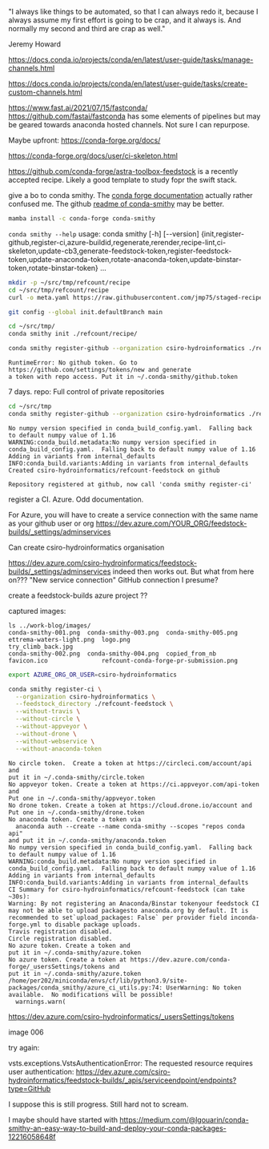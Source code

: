 
"I always like things to be automated, so that I can always redo it, because I always assume my first effort is going to be crap, and it always is. And normally my second and third are crap as well."

Jeremy Howard



https://docs.conda.io/projects/conda/en/latest/user-guide/tasks/manage-channels.html

https://docs.conda.io/projects/conda/en/latest/user-guide/tasks/create-custom-channels.html

https://www.fast.ai/2021/07/15/fastconda/  https://github.com/fastai/fastconda   has some elements of pipelines but may be geared towards anaconda hosted channels. Not sure I can repurpose.


Maybe upfront: https://conda-forge.org/docs/

https://conda-forge.org/docs/user/ci-skeleton.html

https://github.com/conda-forge/astra-toolbox-feedstock is a recently accepted recipe. Likely a good template to study fopr the swift stack.

give a bo to conda smithy. The [conda forge documentation](https://conda-forge.org/docs/user/ci-skeleton.html#) actually rather confused me. The github [readme of conda-smithy](https://github.com/conda-forge/conda-smithy) may be better.


```sh
mamba install -c conda-forge conda-smithy
```


`conda smithy --help`
usage: conda smithy [-h] [--version] {init,register-github,register-ci,azure-buildid,regenerate,rerender,recipe-lint,ci-skeleton,update-cb3,generate-feedstock-token,register-feedstock-token,update-anaconda-token,rotate-anaconda-token,update-binstar-token,rotate-binstar-token} ...



```sh
mkdir -p ~/src/tmp/refcount/recipe
cd ~/src/tmp/refcount/recipe
curl -o meta.yaml https://raw.githubusercontent.com/jmp75/staged-recipes/refcount/recipes/refcount/meta.yaml

git config --global init.defaultBranch main

cd ~/src/tmp/
conda smithy init ./refcount/recipe/

conda smithy register-github --organization csiro-hydroinformatics ./refcount-feedstock
```

```text
RuntimeError: No github token. Go to https://github.com/settings/tokens/new and generate
a token with repo access. Put it in ~/.conda-smithy/github.token
```

7 days.
repo: Full control of private repositories 

```sh
cd ~/src/tmp
conda smithy register-github --organization csiro-hydroinformatics ./refcount-feedstock
```


```text
No numpy version specified in conda_build_config.yaml.  Falling back to default numpy value of 1.16
WARNING:conda_build.metadata:No numpy version specified in conda_build_config.yaml.  Falling back to default numpy value of 1.16
Adding in variants from internal_defaults
INFO:conda_build.variants:Adding in variants from internal_defaults
Created csiro-hydroinformatics/refcount-feedstock on github

Repository registered at github, now call 'conda smithy register-ci'
```

register a CI. Azure. Odd documentation.

For Azure, you will have to create a service connection with the same name as your github user or org https://dev.azure.com/YOUR_ORG/feedstock-builds/_settings/adminservices 

Can create csiro-hydroinformatics organisation

https://dev.azure.com/csiro-hydroinformatics/feedstock-builds/_settings/adminservices indeed then works out. But what from here on??? "New service connection" GitHub connection I presume?

create a feedstock-builds azure project ??

captured images:

```text
ls ../work-blog/images/
conda-smithy-001.png  conda-smithy-003.png  conda-smithy-005.png  ettrema-waters-light.png  logo.png                                try_climb_back.jpg
conda-smithy-002.png  conda-smithy-004.png  copied_from_nb        favicon.ico               refcount-conda-forge-pr-submission.png
```

```sh
export AZURE_ORG_OR_USER=csiro-hydroinformatics

conda smithy register-ci \
  --organization csiro-hydroinformatics \
  --feedstock_directory ./refcount-feedstock \
  --without-travis \
  --without-circle \
  --without-appveyor \
  --without-drone \
  --without-webservice \
  --without-anaconda-token
```

```text
No circle token.  Create a token at https://circleci.com/account/api and
put it in ~/.conda-smithy/circle.token
No appveyor token. Create a token at https://ci.appveyor.com/api-token and
Put one in ~/.conda-smithy/appveyor.token
No drone token. Create a token at https://cloud.drone.io/account and
Put one in ~/.conda-smithy/drone.token
No anaconda token. Create a token via
  anaconda auth --create --name conda-smithy --scopes "repos conda api"
and put it in ~/.conda-smithy/anaconda.token
No numpy version specified in conda_build_config.yaml.  Falling back to default numpy value of 1.16
WARNING:conda_build.metadata:No numpy version specified in conda_build_config.yaml.  Falling back to default numpy value of 1.16
Adding in variants from internal_defaults
INFO:conda_build.variants:Adding in variants from internal_defaults
CI Summary for csiro-hydroinformatics/refcount-feedstock (can take ~30s):
Warning: By not registering an Anaconda/Binstar tokenyour feedstock CI may not be able to upload packagesto anaconda.org by default. It is recommended to set`upload_packages: False` per provider field inconda-forge.yml to disable package uploads.
Travis registration disabled.
Circle registration disabled.
No azure token. Create a token and
put it in ~/.conda-smithy/azure.token
No azure token. Create a token at https://dev.azure.com/conda-forge/_usersSettings/tokens and
put it in ~/.conda-smithy/azure.token
/home/per202/miniconda/envs/cf/lib/python3.9/site-packages/conda_smithy/azure_ci_utils.py:74: UserWarning: No token available.  No modifications will be possible!
  warnings.warn(
```

https://dev.azure.com/csiro-hydroinformatics/_usersSettings/tokens

image 006

try again:


vsts.exceptions.VstsAuthenticationError: The requested resource requires user authentication: https://dev.azure.com/csiro-hydroinformatics/feedstock-builds/_apis/serviceendpoint/endpoints?type=GitHub

I suppose this is still progress. Still hard not to scream.

I maybe should have started with https://medium.com/@lgouarin/conda-smithy-an-easy-way-to-build-and-deploy-your-conda-packages-12216058648f

